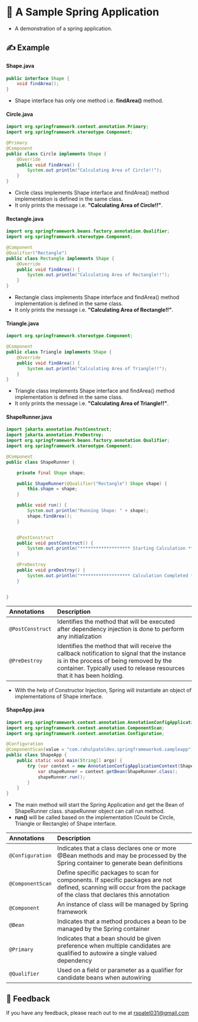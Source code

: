 # 👋 A Sample Spring Application

- A demonstration of a spring application.
## ✍️ Example

#### Shape.java
```java
public interface Shape {
    void findArea();
}
```
- Shape interface has only one method i.e. **findArea()** method.

#### Circle.java
```java
import org.springframework.context.annotation.Primary;
import org.springframework.stereotype.Component;

@Primary
@Component
public class Circle implements Shape {
    @Override
    public void findArea() {
        System.out.println("Calculating Area of Circle!!");
    }
}

```
- Circle class implements Shape interface and findArea() method implementation is defined in the same class.
- It only prints the message i.e. **"Calculating Area of Circle!!"**.

#### Rectangle.java
```java
import org.springframework.beans.factory.annotation.Qualifier;
import org.springframework.stereotype.Component;

@Component
@Qualifier("Rectangle")
public class Rectangle implements Shape {
    @Override
    public void findArea() {
        System.out.println("Calculating Area of Rectangle!!");
    }
}

```
- Rectangle class implements Shape interface and findArea() method implementation is defined in the same class.
- It only prints the message i.e. **"Calculating Area of Rectangle!!"**.

#### Triangle.java
```java
import org.springframework.stereotype.Component;

@Component
public class Triangle implements Shape {
    @Override
    public void findArea() {
        System.out.println("Calculating Area of Triangle!!");
    }
}

```
- Triangle class implements Shape interface and findArea() method implementation is defined in the same class.
- It only prints the message i.e. **"Calculating Area of Triangle!!"**.

#### ShapeRunner.java
```java
import jakarta.annotation.PostConstruct;
import jakarta.annotation.PreDestroy;
import org.springframework.beans.factory.annotation.Qualifier;
import org.springframework.stereotype.Component;

@Component
public class ShapeRunner {

    private final Shape shape;

    public ShapeRunner(@Qualifier("Rectangle") Shape shape) {
        this.shape = shape;
    }

    public void run() {
        System.out.println("Running Shape: " + shape);
        shape.findArea();
    }


    @PostConstruct
    public void postConstruct() {
        System.out.println("******************* Starting Calculation *******************");
    }

    @PreDestroy
    public void preDestroy() {
        System.out.println("******************* Calculation Completed ******************");
    }


}

```

| Annotations      | Description                                                                                                                                                                                                      | 
|:-----------------|:-----------------------------------------------------------------------------------------------------------------------------------------------------------------------------------------------------------------|
| `@PostConstruct` | Identifies the method that will be executed after dependency injection is done to perform any initialization                                                                                                     |
| `@PreDestroy`    | Identifies the method that will receive the callback notification to signal that the instance is in the process of being removed by the container. Typically used to release resources that it has been holding. |

- With the help of Constructor Injection, Spring will instantiate an object of implementations of Shape interface.

#### ShapeApp.java
```java
import org.springframework.context.annotation.AnnotationConfigApplicationContext;
import org.springframework.context.annotation.ComponentScan;
import org.springframework.context.annotation.Configuration;

@Configuration
@ComponentScan(value = "com.rahulpateldev.springframeworkv6.sampleapp")
public class ShapeApp {
    public static void main(String[] args) {
        try (var context = new AnnotationConfigApplicationContext(ShapeApp.class)) {
            var shapeRunner = context.getBean(ShapeRunner.class);
            shapeRunner.run();
        }
    }
}


```
- The main method will start the Spring Application and get the Bean of ShapeRunner class. shapeRunner object can call run method.
- **run()** will be called based on the implementation (Could be Circle, Triangle or Rectangle) of Shape interface.

| Annotations      | Description                                                                                                                                                            | 
|:-----------------|:-----------------------------------------------------------------------------------------------------------------------------------------------------------------------|
| `@Configuration` | Indicates that a class declares one or more @Bean methods and may be processed by the Spring container to generate bean definitions                                    |
| `@ComponentScan` | Define specific packages to scan for components. If specific packages are not defined, scanning will occur from the package of the class that declares this annotation |
| `@Component`     | An instance of class will be managed by Spring framework                                                                                                               |
| `@Bean `         | Indicates that a method produces a bean to be managed by the Spring container                                                                                          |
| `@Primary`       | Indicates that a bean should be given preference when multiple candidates are qualified to autowire a single valued dependency                                         |
| `@Qualifier`     | Used on a field or parameter as a qualifier for candidate beans when autowiring                                                                                        |


## 💬 Feedback

If you have any feedback, please reach out to me at rspatel031@gmail.com